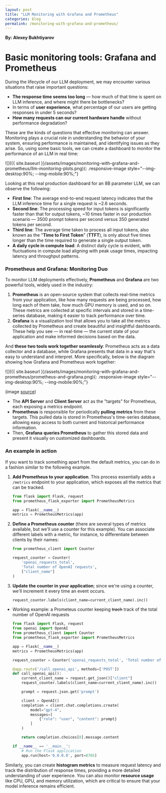```yaml
---
layout: post
title: "LLM Monitoring with Grafana and Prometheus"
categories: blog
permalink: /monitoring-with-grafana-and-prometheus/
---
```


**By: Alexey Bukhtiyarov**


# Basic monitoring tools: Grafana and Prometheus

During the lifecycle of our LLM deployment, we may encounter various situations that raise important questions:

- **The response time seems too long** — how much of that time is spent on LLM inference, and where might there be bottlenecks?
- In terms of **user experience**, what percentage of our users are getting responses in under 5 seconds?
- **How many requests can our current hardware handle** without performance degradation?

These are the kinds of questions that effective monitoring can answer. Monitoring plays a crucial role in understanding the behavior of your system, ensuring performance is maintained, and identifying issues as they arise. So, using some basic tools, we can create a dashboard to monitor the performance of an LLM in real time:

![]({{ site.baseurl }}/assets/images/monitoring-with-grafana-and-prometheus/llm-monitoring-plots.png){: .responsive-image style="--img-desktop:90%; --img-mobile:90%;"}

Looking at this real production dashboard for an 8B parameter LLM, we can observe the following:

- **First line**: The average end-to-end request latency indicates that the LLM inference time for a single request is ~2.6 seconds.
- **Second line**: The processing speed for input tokens is significantly faster than that for output tokens, ~10 times faster in our production scenario — 3500 prompt tokens per second versus 350 generated tokens per second.
- **Third line**: The average time taken to process all input tokens, also known as the "**Time to First Token**" (**TTFT**),  is only about five times longer than the time required to generate a single output token.
- **A daily cycle in compute load**: A distinct daily cycle is evident, with fluctuations in compute load aligning with peak usage times, impacting latency and throughput patterns.

### **Prometheus and Grafana: Monitoring Duo**

To monitor LLM deployments effectively, **Prometheus** and **Grafana** are two powerful tools, widely used in the industry:

1. **Prometheus** is an open-source system that collects real-time metrics from your application, like how many requests are being processed, how long each of them take, how much GPU memory is used, and so on. These metrics are collected at specific intervals and stored in a time-series database, making it easier to track performance over time.
2. **Grafana** is a visualization tool that allows you to take all the metrics collected by Prometheus and create beautiful and insightful dashboards. These help you see — in real-time — the current state of your application and make informed decisions based on the data.

And **these two tools work together seamlessly**: Prometheus acts as a data collector and a database, while Grafana presents that data in a way that's easy to understand and interpret. More specifically, below is the diagram showing how Grafana and Prometheus work together:

![]({{ site.baseurl }}/assets/images/monitoring-with-grafana-and-prometheus/prometheus-and-grafana.png){: .responsive-image style="--img-desktop:90%; --img-mobile:90%;"}

(image [source](https://www.linkedin.com/pulse/getting-started-prometheus-grafana-beginners-guide-majid-sheikh-1f/))

- The **API Server** and **Client Server** act as the "targets" for Prometheus, each exposing a metrics endpoint.
- **Prometheus** is responsible for periodically **pulling metrics** from these targets. This pulled data is stored in Prometheus's time-series database, allowing easy access to both current and historical performance information.
- Then, **Grafana** **queries Prometheus** to gather this stored data and present it visually on customized dashboards.

### An example in action

If you want to track something apart from the default metrics, you can do in a fashion similar to the following example.

1. **Add Prometheus to your application**. This process essentially adds a `/metrics` endpoint to your application, which exposes all the metrics that can be tracked.
    
    ```python
    from flask import Flask, request
    from prometheus_flask_exporter import PrometheusMetrics
    
    app = Flask(__name__)
    metrics = PrometheusMetrics(app)
    ```
    
2. **Define a Prometheus counter** (there are several types of metrics available, but we'll use a counter for this example). You can associate different labels with a metric, for instance, to differentiate between clients by their names:
    
    ```python
    from prometheus_client import Counter
    
    request_counter = Counter(
        'openai_requests_total',
        'Total number of OpenAI requests',
        ["client_name"]
    )
    ```
    
3. **Update the counter in your application**; since we're using a counter, we'll increment it every time an event occurs.
    
    ```python
    request_counter.labels(client_name=current_client_name).inc()
    ```
    
- Working example: a Prometeus counter keeping ~~trach~~ track of the total number of OpenAI requests
    
    ```python
    from flask import Flask, request
    from openai import OpenAI
    from prometheus_client import Counter
    from prometheus_flask_exporter import PrometheusMetrics
    
    app = Flask(__name__)
    metrics = PrometheusMetrics(app)
    
    request_counter = Counter('openai_requests_total', 'Total number of OpenAI requests', ["client_name"])
    
    @app.route('/call_openai_api', methods=['POST'])
    def call_openai_api():
        current_client_name = request.get_json()["client"]
        request_counter.labels(client_name=current_client_name).inc()
    
        prompt = request.json.get('prompt')
    
        client = OpenAI()
        completion = client.chat.completions.create(
            model="gpt-4",
            messages=[
                {"role": "user", "content": prompt}
            ]
        )
    
        return completion.choices[0].message.content
    
    if __name__ == '__main__':
        # Run the Flask application
        app.run(host='0.0.0.0', port=8765)
    
    ```
    

Similarly, you can create **histogram metrics** to measure request latency and track the distribution of response times, providing a more detailed understanding of user experience. You can also monitor **resource usage** like CPU, GPU, and memory utilization, which are critical to ensure that your model inference remains efficient.
